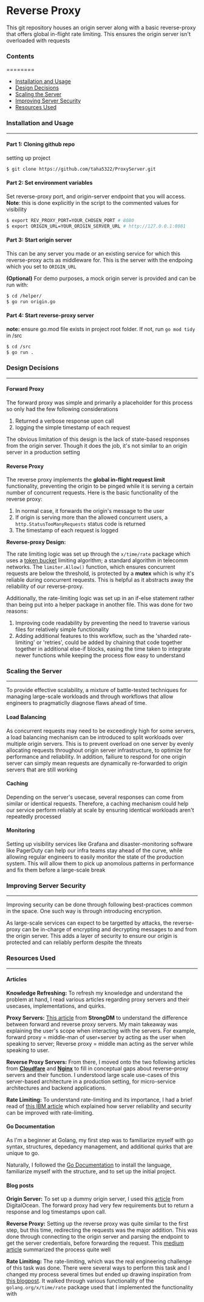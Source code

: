 # Reverse Proxy

This git repository houses an origin server along with a basic reverse-proxy that offers global in-flight rate limiting. This ensures the origin server isn't overloaded with requests



### Contents
========

 * [Installation and Usage](#installation-and-usage)
 * [Design Decisions](#design-decisions)
 * [Scaling the Server](#scaling-the-server)
 * [Improving Server Security](#improving-server-security)
 * [Resources Used](#resources-used)




### Installation and Usage
---

#### Part 1: Cloning github repo
setting up project
```bash
$ git clone https://github.com/taha5322/ProxyServer.git
```

#### Part 2: Set environment variables
Set reverse-proxy port, and origin-server endpoint that you will access.
**Note**: this is done explicitly in the script to the commented values for visibility
```bash
$ export REV_PROXY_PORT=YOUR_CHOSEN_PORT # 8080
$ export ORIGIN_URL=YOUR_ORIGIN_SERVER_URL # http://127.0.0.1:8081
```

#### Part 3: Start origin server

This can be any server you made or an existing service for which this reverse-proxy acts as middleware for. This is the server with the endpoing which you set to `ORIGIN_URL`

**(Optional)** For demo purposes, a mock origin server is provided and can be run with:
```bash
$ cd /helper/
$ go run origin.go
```
#### Part 4: Start reverse-proxy server
**note:** ensure go.mod file exists in project root folder. If not, run `go mod tidy` in /src
```bash
$ cd /src
$ go run .
```


### Design Decisions
---

#### Forward Proxy

The forward proxy was simple and primarily a placeholder for this process so only had the few following considerations

1. Returned a verbose response upon call 
2. logging the simple timestamp of each request

The obvious limitation of this design is the lack of state-based responses from the origin server. Though it does the job, it's not similar to an origin server in a production setting 

#### Reverse Proxy

The reverse proxy implements the **global in-flight request limit** functionality, preventing the origin to be pinged while it is serving a certain number of concurrent requests. Here is the basic functionality of the reverse proxy:

1. In normal case, it forwards the origin's message to the user
2. If origin is serving more than the allowed concurrent users, a `http.StatusTooManyRequests` status code is returned
3. The timestamp of each request is logged

**Reverse-proxy Design:**

The rate limiting logic was set up through the `x/time/rate` package which uses a [token bucket](https://en.wikipedia.org/wiki/Token_bucket) limiting algorithm; a standard algorithm in telecomm networks. The `limiter.Allow()` function, which ensures concurrent requests are below the threshold, is protected by a **mutex** which is why it's reliable during concurrent requests. This is helpful as it abstracts away the reliability of our reverse-proxy.

Additionally, the rate-limiting logic was set up in an if-else statement rather than being put into a helper package in another file. This was done for two reasons:
1. Improving code readability by preventing the need to traverse various files for relatively simple functionality   
2. Adding additional features to this workflow, such as the 'sharded rate-limiting' or 'retries', could be added by chaining that code together together in additional else-if blocks, easing the time taken to integrate newer functions while keeping the process flow easy to understand


### Scaling the Server
----

To provide effective scalability, a mixture of battle-tested techniques for managing large-scale workloads and through workflows that allow engineers to pragmaticlly diagnose flaws ahead of time.

#### Load Balancing
As concurrent requests may need to be exceedingly high for some servers, a load balancing mechanism can be introduced to split workloads over multiple origin servers. This is to prevent overload on one server by evenly allocating requests throughout origin server infrastructure, to optimize for performance and reliability. In addition, failiure to respond for one origin server can simply mean requests are dynamically re-forwarded to origin servers that are still working

#### Caching

Depending on the server's usecase, several responses can come from similar or identical requests. Therefore, a caching mechanism could help our service perform reliably at scale by ensuring identical workloads aren't repeatedly processed

#### Monitoring

Setting up visibility services like Grafana and disaster-monitoring software like PagerDuty can help our infra teams stay ahead of the curve, while allowing regular engineers to easily monitor the state of the production system. This will allow them to pick up anomolous patterns in performance and fix them before a large-scale break


### Improving Server Security
---
Improving security can be done through following best-practices common in the space. One such way is through introducing encryption.

As large-scale services can expect to be targetted by attacks, the reverse-proxy can be in-charge of encrypting and decrypting messages to and from the origin server. This adds a layer of security to ensure our origin is protected and can reliably perform despite the threats



### Resources Used
---

#### Articles

**Knowledge Refreshing:** To refresh my knowledge and understand the problem at hand, I read various articles regarding proxy servers and their usecases, implementations, and quirks. 

**Proxy Servers:** [This article](https://www.strongdm.com/blog/difference-between-proxy-and-reverse-proxy) from **StrongDM** to understand the difference between forward and reverse proxy servers. My main takeaway was explaining the user's scope when interacting with the servers. For example, forward proxy = middle-man of user+server by acting as the user when speaking to server; Reverse proxy = middle man acting as the server while speaking to user.

**Reverse Proxy Servers:** From there, I moved onto the two following articles from [**Cloudfare**](https://www.cloudflare.com/learning/cdn/glossary/reverse-proxy/) and [**Nginx**](https://www.nginx.com/resources/glossary/reverse-proxy-server/) to fill in conceptual gaps about reverse-proxy servers and their function. I understood large scale use-cases of this server-based architecture in a production setting, for micro-service architectures and backend applications. 

**Rate Limiting:** To understand rate-limiting and its importance, I had a brief read of [this IBM article](https://www.ibm.com/docs/en/sva/9.0.6?topic=configuration-rate-limiting) which explained how server reliability and security can be improved with rate-limiting.

#### Go Documentation

As I'm a beginner at Golang, my first step was to familiarize myself with go syntax, structures, depedancy management, and additional quirks that are unique to go. 

Naturally, I followed the [Go Documentation](https://go.dev/doc/tutorial/getting-started) to install the language, familiarize myself with the structure, and to set up the initial project.


#### Blog posts

**Origin Server:** To set up a dummy origin server, I used this [article](https://www.digitalocean.com/community/tutorials/how-to-make-an-http-server-in-go) from DigitalOcean. The forward proxy had very few requirements but to return a response and log timestamps upon call.

**Reverse Proxy:** Setting up the reverse proxy was quite similar to the first step, but this time, redirecting the requests was the major addition. This was done through connecting to the origin server and parsing the endpoint to get the server credentials, before forwarding the request. This [medium article](https://dev.to/b0r/implement-reverse-proxy-in-gogolang-2cp4) summarized the process quite well

**Rate Limiting:** The rate-limiting, which was the real engineering challenge of this task was done. There were several ways to perform this task and I changed my process several times but ended up drawing inspiration from [this blogpost](https://www.alexedwards.net/blog/how-to-rate-limit-http-requests
). It walked through various functionality of the `golang.org/x/time/rate` package used that I implemented the functionality with



